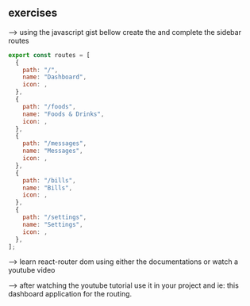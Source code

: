 ## exercises

--> using the javascript gist bellow create the and complete the sidebar routes

```js
export const routes = [
  {
    path: "/",
    name: "Dashboard",
    icon: ,
  },
  {
    path: "/foods",
    name: "Foods & Drinks",
    icon: ,
  },
  {
    path: "/messages",
    name: "Messages",
    icon: ,
  },
  {
    path: "/bills",
    name: "Bills",
    icon: ,
  },
  {
    path: "/settings",
    name: "Settings",
    icon: ,
  },
];
```

--> learn react-router dom using either the documentations or watch a youtube video

--> after watching the youtube tutorial use it in your project and ie: this dashboard application for the routing.
